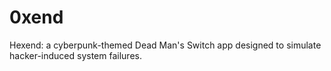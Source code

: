 # 0xend

Hexend: a cyberpunk-themed Dead Man's Switch app designed to simulate hacker-induced system failures.
